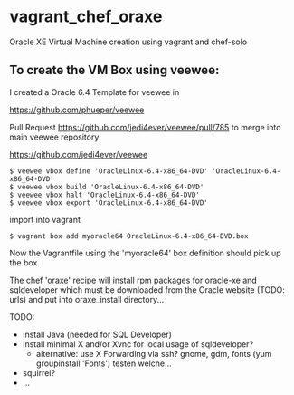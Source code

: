 vagrant_chef_oraxe
==================

Oracle XE Virtual Machine creation using vagrant and chef-solo

To create the VM Box using veewee:
----------------------------------

I created a Oracle 6.4 Template for veewee in

https://github.com/phueper/veewee

Pull Request https://github.com/jedi4ever/veewee/pull/785 to merge into main veewee repository:

https://github.com/jedi4ever/veewee

	$ veewee vbox define 'OracleLinux-6.4-x86_64-DVD' 'OracleLinux-6.4-x86_64-DVD'
	$ veewee vbox build 'OracleLinux-6.4-x86_64-DVD'
	$ veewee vbox halt 'OracleLinux-6.4-x86_64-DVD'
	$ veewee vbox export 'OracleLinux-6.4-x86_64-DVD'

import into vagrant

	$ vagrant box add myoracle64 OracleLinux-6.4-x86_64-DVD.box

Now the Vagrantfile using the 'myoracle64' box definition should pick up the box

The chef 'oraxe' recipe will install rpm packages for oracle-xe and sqldeveloper 
which must be downloaded from the Oracle website (TODO: urls) and put into oraxe_install
directory... 

TODO:

- install Java (needed for SQL Developer)
- install minimal X and/or Xvnc for local usage of sqldeveloper?
	- alternative: use X Forwarding via ssh? 
  gnome, gdm, fonts (yum groupinstall 'Fonts') testen welche...
- squirrel?
- ...
